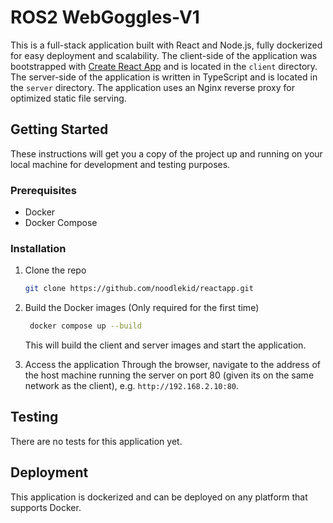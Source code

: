 # ROS2 WebGoggles-V1

This is a full-stack application built with React and Node.js, fully dockerized for easy deployment and scalability. The client-side of the application was bootstrapped with [Create React App](https://github.com/facebook/create-react-app) and is located in the `client` directory. The server-side of the application is written in TypeScript and is located in the `server` directory. The application uses an Nginx reverse proxy for optimized static file serving.

## Getting Started

These instructions will get you a copy of the project up and running on your local machine for development and testing purposes.

### Prerequisites

- Docker
- Docker Compose

### Installation

1. Clone the repo
   ```sh
   git clone https://github.com/noodlekid/reactapp.git
   ```

2. Build the Docker images (Only required for the first time)
   ```sh
    docker compose up --build
    ```
    This will build the client and server images and start the application.

3. Access the application
    Through the browser, navigate to the address of the host machine running the server on port 80 (given its on the same network as the client), 
    e.g. `http://192.168.2.10:80`.

## Testing
There are no tests for this application yet.

## Deployment
This application is dockerized and can be deployed on any platform that supports Docker.

